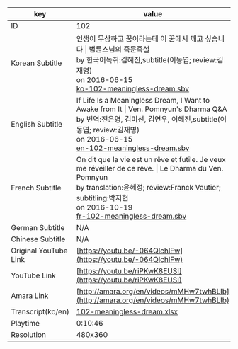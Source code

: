 |  key  |  value  |
|-------|---------|
| ID            | 102 |
| Korean Subtitle | 인생이 무상하고 꿈이라는데 이 꿈에서 깨고 싶습니다 \| 법륜스님의 즉문즉설<br>by 한국어녹취:김혜진,subtitle(이동엽; review:김재명)<br>on 2016-06-15<br>[ko-102-meaningless-dream.sbv](https://github.com/jungtosociety/dharma-qna/raw/master/sub/102/ko-102-meaningless-dream.sbv)<br>|
| English Subtitle | If Life Is a Meaningless Dream, I Want to Awake from It \| Ven. Pomnyun's Dharma Q&A<br>by 번역:전은영, 김미선, 김연우, 이혜진,subtitle(이동엽; review:김재명)<br>on 2016-06-15<br>[en-102-meaningless-dream.sbv](https://github.com/jungtosociety/dharma-qna/raw/master/sub/102/en-102-meaningless-dream.sbv)<br>|
| French Subtitle | On dit que la vie est un rêve et futile. Je veux me réveiller de ce rêve. \| Le Dharma du Ven. Pomnyun<br>by translation:윤혜정; review:Franck Vautier; subtitling:박지현<br>on 2016-10-19<br>[fr-102-meaningless-dream.sbv](https://github.com/jungtosociety/dharma-qna/raw/master/sub/102/fr-102-meaningless-dream.sbv)<br>|
| German Subtitle | N/A |
| Chinese Subtitle | N/A |
| Original YouTube Link  | [https://youtu.be/-064QlchlFw](https://youtu.be/-064QlchlFw) |
| YouTube Link  | [https://youtu.be/riPKwK8EUSI](https://youtu.be/riPKwK8EUSI) |
| Amara Link    | [http://amara.org/en/videos/mMHw7twhBLlb](http://amara.org/en/videos/mMHw7twhBLlb) |
| Transcript(ko/en) | [102-meaningless-dream.xlsx](https://github.com/jungtosociety/dharma-qna/raw/master/sub/102/102-meaningless-dream.xlsx) |
| Playtime | 0:10:46 |
| Resolution | 480x360|
